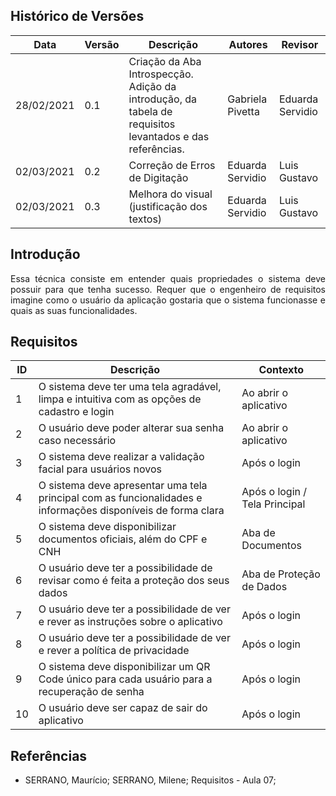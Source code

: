 ## Histórico de Versões

| Data       | Versão | Descrição         | Autores             | Revisor |
| ---------- | ------ |------------------ | ------------------- | ------- |
| 28/02/2021 | 0.1    | Criação da Aba Introspecção. Adição da introdução, da tabela de requisitos levantados e das referências. | Gabriela Pivetta    | Eduarda Servidio|
| 02/03/2021 | 0.2	  | Correção de Erros de Digitação |	Eduarda Servidio |	Luis Gustavo |
| 02/03/2021 | 0.3    | Melhora do visual (justificação dos textos) | Eduarda Servidio    | Luis Gustavo |

## Introdução

<p align="justify">Essa técnica consiste em entender quais propriedades o sistema deve possuir para que tenha sucesso. Requer que o engenheiro de requisitos imagine como o usuário da aplicação gostaria que o sistema funcionasse e quais as suas funcionalidades.</p>

## Requisitos

| ID | Descrição | Contexto |
| -- | --------- | -------- |
| 1  | O sistema deve ter uma tela agradável, limpa e intuitiva com as opções de cadastro e login | Ao abrir o aplicativo |
| 2  | O usuário deve poder alterar sua senha caso necessário | Ao abrir o aplicativo | 
| 3  | O sistema deve realizar a validação facial para usuários novos | Após o login |
| 4  | O sistema deve apresentar uma tela principal com as funcionalidades e informações disponíveis de forma clara | Após o login / Tela Principal |
| 5  | O sistema deve disponibilizar documentos oficiais, além do CPF e CNH | Aba de Documentos |
| 6  | O usuário deve ter a possibilidade de revisar como é feita a proteção dos seus dados | Aba de Proteção de Dados |
| 7  | O usuário deve ter a possibilidade de ver e rever as instruções sobre o aplicativo | Após o login |
| 8  | O usuário deve ter a possibilidade de ver e rever a política de privacidade | Após o login |
| 9  | O sistema deve disponibilizar um QR Code único para cada usuário para a recuperação de senha | Após o login |
| 10 | O usuário deve ser capaz de sair do aplicativo | Após o login |

## Referências 

- SERRANO, Maurício; SERRANO, Milene; Requisitos - Aula 07;